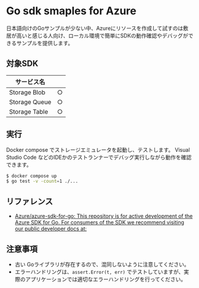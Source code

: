 # Go sdk smaples for Azure

日本語向けのGoサンプルが少ない中、Azureにリソースを作成して試すのは敷居が高いと感じる人向け、ローカル環境で簡単にSDKの動作確認やデバッグができるサンプルを提供します。

## 対象SDK

| サービス名    |     |
| ------------- | --- |
| Storage Blob  | ○   |
| Storage Queue | ○   |
| Storage Table | ○   |

## 実行

Docker compose でストレージエミュレータを起動し、テストします。
Visual Studio Code などのIDEかのテストランナーでデバッグ実行しながら動作を確認できます。

```bash
$ docker compose up
$ go test -v -count=1 ./...
```

## リファレンス

- [Azure/azure-sdk-for-go: This repository is for active development of the Azure SDK for Go. For consumers of the SDK we recommend visiting our public developer docs at:](https://github.com/Azure/azure-sdk-for-go)


## 注意事項

- 古い Goライブラリが存在するので、混同しないように注意してください。
- エラーハンドリングは、`assert.Error(t, err)` でテストしていますが、実際のアプリケーションでは適切なエラーハンドリングを行ってください。
